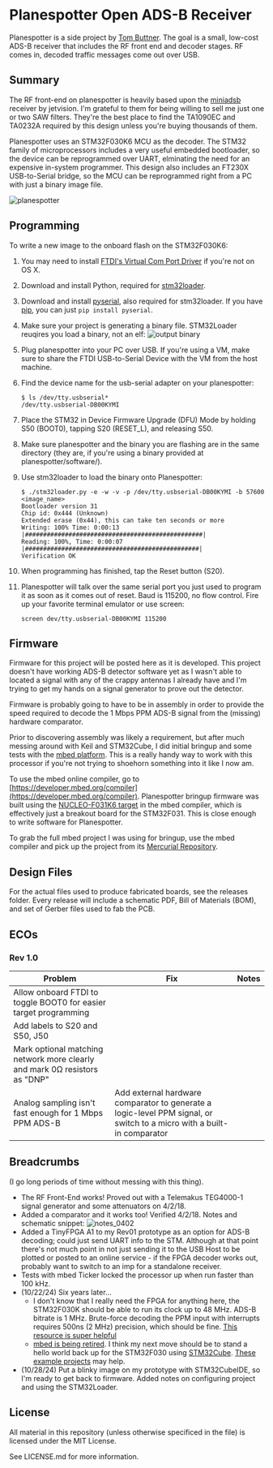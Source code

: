 # Planespotter Open ADS-B Receiver
Planespotter is a side project by [Tom Buttner](https://github.com/ersatzavian). The goal is a small, low-cost ADS-B receiver that includes the RF front end and decoder stages. RF comes in, decoded traffic messages come out over USB. 

## Summary
The RF front-end on planespotter is heavily based upon the [miniadsb](http://miniadsb.web99.de/homepage/index.php?way=1&site=READOUT&DERNAME=miniADSB%20Tutorial&dm=miniadsb&USER=miniadsb&goto=1&XURL=web99.de&WB=&EXTRAX=X&PIDX=63606) receiver by jetvision. I'm grateful to them for being willing to sell me just one or two SAW filters. They're the best place to find the TA1090EC and TA0232A required by this design unless you're buying thousands of them. 

Planespotter uses an STM32F030K6 MCU as the decoder. The STM32 family of microprocessors includes a very useful embedded bootloader, so the device can be reprogrammed over UART, elminating the need for an expensive in-system programmer. This design also includes an FT230X USB-to-Serial bridge, so the MCU can be reprogrammed right from a PC with just a binary image file. 

![planespotter](images/planespotter.jpg)

## Programming
To write a new image to the onboard flash on the STM32F030K6:

1. You may need to install [FTDI's Virtual Com Port Driver](http://www.ftdichip.com/Drivers/VCP.htm) if you're not on OS X. 
2. Download and install Python, required for [stm32loader](https://github.com/jsnyder/stm32loader).
3. Download and install [pyserial](https://github.com/pyserial/pyserial), also required for stm32loader. If you have [pip](https://pip.readthedocs.io/en/stable/installing/), you can just `pip install pyserial`.
4. Make sure your project is generating a binary file. STM32Loader reuqires you load a binary, not an elf:
 ![output binary](images/project_settings_output_bin.png)
5. Plug planespotter into your PC over USB. If you're using a VM, make sure to share the FTDI USB-to-Serial Device with the VM from the host machine. 
6. Find the device name for the usb-serial adapter on your planespotter:

    ```
    $ ls /dev/tty.usbserial*
    /dev/tty.usbserial-DB00KYMI
    ```
7. Place the STM32 in Device Firmware Upgrade (DFU) Mode by holding S50 (BOOT0), tapping S20 (RESET_L), and releasing S50.
8. Make sure planespotter and the binary you are flashing are in the same directory (they are, if you're using a binary provided at planespotter/software/).
9. Use stm32loader to load the binary onto Planespotter:

    ```
    $ ./stm32loader.py -e -w -v -p /dev/tty.usbserial-DB00KYMI -b 57600 <image_name>
    Bootloader version 31
    Chip id: 0x444 (Unknown)
    Extended erase (0x44), this can take ten seconds or more
    Writing: 100% Time: 0:00:13 |#################################################|
    Reading: 100%, Time: 0:00:07 |################################################|
    Verification OK
    ```
10. When programming has finished, tap the Reset button (S20). 
11. Planespotter will talk over the same serial port you just used to program it as soon as it comes out of reset. Baud is 115200, no flow control. Fire up your favorite terminal emulator or use screen:

    ```
    screen dev/tty.usbserial-DB00KYMI 115200
    ```

## Firmware

Firmware for this project will be posted here as it is developed. This project doesn't have working ADS-B detector software yet as I wasn't able to located a signal with any of the crappy antennas I already have and I'm trying to get my hands on a signal generator to prove out the detector.

Firmware is probably going to have to be in assembly in order to provide the speed required to decode the 1 Mbps PPM ADS-B signal from the (missing) hardware comparator.

Prior to discovering assembly was likely a requirement, but after much messing around with Keil and STM32Cube, I did initial bringup and some tests with the [mbed platform](https://www.mbed.com/en/). This is a really handy way to work with this processor if you're not trying to shoehorn something into it like I now am. 

To use the mbed online compiler, go to [https://developer.mbed.org/compiler](https://developer.mbed.org/compiler). Planespotter bringup firmware was built using the [NUCLEO-F031K6 target](https://developer.mbed.org/platforms/ST-Nucleo-F031K6/) in the mbed compiler, which is effectively just a breakout board for the STM32F031. This is close enough to write software for Planespotter.

To grab the full mbed project I was using for bringup, use the mbed compiler and pick up the project from its [Mercurial Repository](https://developer.mbed.org/users/tombrew/code/planespotter_adc_logger/).

## Design Files
For the actual files used to produce fabricated boards, see the releases folder. Every release will include a schematic PDF, Bill of Materials (BOM), and set of Gerber files used to fab the PCB. 

## ECOs
### Rev 1.0
| Problem | Fix | Notes |
| ------- | --- | ----- |
| Allow onboard FTDI to toggle BOOT0 for easier target programming | | |
| Add labels to S20 and S50, J50 | | |
| Mark optional matching network more clearly and mark 0Ω resistors as "DNP" | | |
| Analog sampling isn't fast enough for 1 Mbps PPM ADS-B | Add external hardware comparator to generate a logic-level PPM signal, or switch to a micro with a built-in comparator | |

## Breadcrumbs
(I go long periods of time without messing with this thing).
 * The RF Front-End works! Proved out with a Telemakus TEG4000-1 signal generator and some attenuators on 4/2/18.
 * Added a comparator and it works too! Verified 4/2/18. Notes and schematic snippet:
 ![notes_0402](images/notes_20180402.JPG)
 * Added a TinyFPGA A1 to my Rev01 prototype as an option for ADS-B decoding; could just send UART info to the STM. Although at that point there's not much point in not just sending it to the USB Host to be plotted or posted to an online service - if the FPGA decoder works out, probably want to switch to an imp for a standalone receiver.  
  * Tests with mbed Ticker locked the processor up when run faster than 100 kHz.
 * (10/22/24) Six years later...
   * I don't know that I really need the FPGA for anything here, the STM32F030K should be able to run its clock up to 48 MHz. ADS-B bitrate is 1 MHz. Brute-force decoding the PPM input with interrupts requires 500ns (2 MHz) precision, which should be fine. [This resource is super helpful](https://mode-s.org/decode/content/introduction.html)
   * [mbed is being retired](https://os.mbed.com/). I think my next move should be to stand a hello world back up for the STM32F030 using [STM32Cube](https://www.st.com/en/embedded-software/stm32cubef0.html). [These example projects](https://github.com/STMicroelectronics/STM32CubeF0/tree/master/Projects/STM32F0308-Discovery/Examples) may help.
 * (10/28/24) Put a blinky image on my prototype with STM32CubeIDE, so I'm ready to get back to firmware. Added notes on configuring project and using the STM32Loader.

## License

All material in this repository (unless otherwise specificed in the file) is licensed under the MIT License.

See LICENSE.md for more information.
